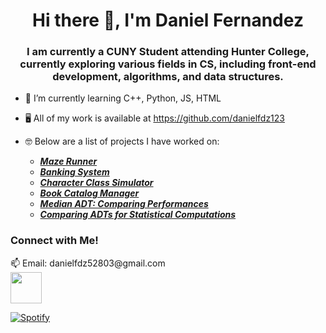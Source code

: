 <h1 align = "center" > Hi there 👋, I'm Daniel Fernandez </h1>
<h3 align = "center" > I am currently a CUNY Student attending Hunter College, currently exploring various fields in CS, including front-end development, algorithms, and data structures. </h3>

- 🌱 I’m currently learning C++, Python, JS, HTML
- 🖥️ All of my work is available at https://github.com/danielfdz123

- 🤓 Below are a list of projects I have worked on:
    - <b> <i> <a href="https://github.com/danielfdz123/CSCI_135/tree/main/Project1"> Maze Runner </a> </i> </b>
    - <b> <i> <a href="https://github.com/danielfdz123/CSCI_135/tree/main/Project2"> Banking System </a> </i> </b>
    - <b> <i> <a href="https://github.com/danielfdz123/CSCI_235/tree/main"> Character Class Simulator </a> </i> </b>
    - <b> <i> <a href="https://github.com/danielfdz123/CSCI_335/tree/main/Project1"> Book Catalog Manager </a> </i> </b>
    - <b> <i> <a href="https://github.com/danielfdz123/CSCI_335/tree/main/Project2"> Median ADT: Comparing Performances </a> </i> </b>
    - <b> <i> <a href="https://github.com/danielfdz123/CSCI_335/tree/main/Project3"> Comparing ADTs for Statistical Computations </a> </i> </b>
    
<h3> Connect with Me! </h3>
📫 Email: danielfdz52803@gmail.com <br>
<a href= "https://www.linkedin.com/in/danielfdz123/" >
<img src="https://static.vecteezy.com/system/resources/previews/023/986/926/non_2x/linkedin-logo-linkedin-logo-transparent-linkedin-icon-transparent-free-free-png.png" height="50" width="50" /></a>


[![Spotify](https://spotify-now-playing-kappa-neon.vercel.app/api/spotify)](https://open.spotify.com/user/USER_NAME)



<!--
**danielfdz123/danielfdz123** is a ✨ _special_ ✨ repository because its `README.md` (this file) appears on your GitHub profile.

Here are some ideas to get you started:

- 🔭 I’m currently working on ...
- 🌱 I’m currently learning ...
- 👯 I’m looking to collaborate on ...
- 🤔 I’m looking for help with ...
- 💬 Ask me about ...

- 😄 Pronouns: ...
- ⚡ Fun fact: ...
-->
